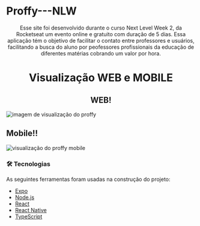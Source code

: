 <h1>Proffy---NLW</h1>
<p align="center">Esse site foi desenvolvido durante o curso Next Level Week 2, da Rocketseat um evento online e gratuito com duração de 5 dias. Essa aplicação tém o objetivo de facilitar o contato entre professores e usuários, facilitando a busca do aluno por peofessores profissionais da educação de diferentes matérias cobrando um valor por hora.</p>

<h1 align="center">Visualização WEB e MOBILE</h1>

<h2 align="center">WEB!</h2>
<img width="auto" src="https://github.com/Fernanda-Kipper/Proffy-NLW/raw/master/git-images/welcome-page.png" alt="imagem de visualização do proffy" />

<h2>Mobile!!</h2>
<img width="auto" src="https://github.com/Fernanda-Kipper/Proffy-NLW/raw/master/git-images/
mobile.png" alt="visualização do proffy mobile" />

### 🛠 Tecnologias

As seguintes ferramentas foram usadas na construção do projeto:

- [Expo](https://expo.io/)
- [Node.js](https://nodejs.org/en/)
- [React](https://pt-br.reactjs.org/)
- [React Native](https://reactnative.dev/)
- [TypeScript](https://www.typescriptlang.org/)
